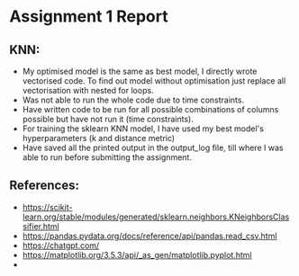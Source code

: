 # Assignment 1 Report

## KNN:
- My optimised model is the same as best model, I directly wrote vectorised code. To find out model without optimisation just replace all vectorisation with nested for loops.
- Was not able to run the whole code due to time constraints.
- Have written code to be run for all possible combinations of columns possible but have not run it (time constraints).
- For training the sklearn KNN model, I have used my best model's hyperparameters (k and distance metric)
- Have saved all the printed output in the output_log file, till where I was able to run before submitting the assignment.


## References:
- https://scikit-learn.org/stable/modules/generated/sklearn.neighbors.KNeighborsClassifier.html
- https://pandas.pydata.org/docs/reference/api/pandas.read_csv.html
- https://chatgpt.com/
- https://matplotlib.org/3.5.3/api/_as_gen/matplotlib.pyplot.html
- 